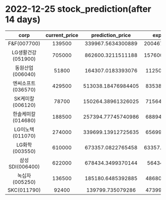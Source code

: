 # 2022-12-25 stock_prediction(after 14 days)

|   corp   |   current_price   |   prediction_price   |   expected_profit   |
|:--------:|:-----------------:|:--------------------:|:-------------------:|
|F&F(007700)|139500|339967.5634300889|200467.56343008892|
|LG생활건강(051900)|705000|862600.3211511188|157600.32115111884|
|동원산업(006040)|51800|164307.0183393076|112507.0183393076|
|엔씨소프트(036570)|429500|513038.18476984405|83538.18476984405|
|SK케미칼(006120)|78700|150264.38961326025|71564.38961326025|
|한솔케미칼(014680)|188500|257394.77745740986|68894.77745740986|
|LG이노텍(011070)|274000|339699.13912725635|65699.13912725635|
|LG화학(003550)|610000|673357.0822765458|63357.082276545814|
|삼성SDI(006400)|622000|678434.3499370144|56434.3499370144|
|녹십자(005250)|136500|185180.6485392885|48680.64853928849|
|SKC(011790)|92400|139799.735079286|47399.73507928601|
